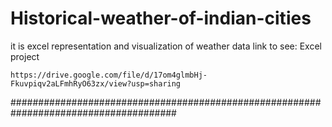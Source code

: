 # Historical-weather-of-indian-cities
it is excel representation and visualization of weather data
    link to see: Excel project
   
    https://drive.google.com/file/d/17om4glmbHj-Fkuvpiqv2aLFmhRyO63zx/view?usp=sharing
  ######################################################################################
